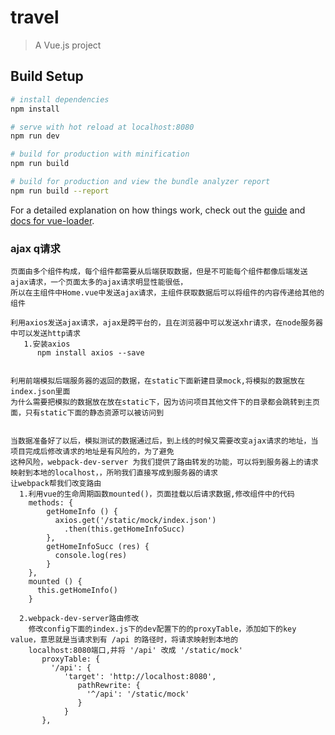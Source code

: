 # travel

> A Vue.js project

## Build Setup

``` bash
# install dependencies
npm install

# serve with hot reload at localhost:8080
npm run dev

# build for production with minification
npm run build

# build for production and view the bundle analyzer report
npm run build --report
```

For a detailed explanation on how things work, check out the [guide](http://vuejs-templates.github.io/webpack/) and [docs for vue-loader](http://vuejs.github.io/vue-loader).


### ajax q请求
    页面由多个组件构成，每个组件都需要从后端获取数据，但是不可能每个组件都像后端发送ajax请求，一个页面太多的ajax请求明显性能很低，
    所以在主组件中Home.vue中发送ajax请求，主组件获取数据后可以将组件的内容传递给其他的组件
    
    利用axios发送ajax请求，ajax是跨平台的，且在浏览器中可以发送xhr请求，在node服务器中可以发送http请求
       1.安装axios 
          npm install axios --save   
    
    
    利用前端模拟后端服务器的返回的数据，在static下面新建目录mock,将模拟的数据放在index.json里面
    为什么需要把模拟的数据放在放在static下，因为访问项目其他文件下的目录都会跳转到主页面，只有static下面的静态资源可以被访问到
        
    
    当数据准备好了以后，模拟测试的数据通过后，到上线的时候又需要改变ajax请求的地址，当项目完成后修改请求的地址是有风险的，为了避免
    这种风险，webpack-dev-server 为我们提供了路由转发的功能，可以将到服务器上的请求映射到本地的localhost，，所哟我们直接写成到服务器的请求
    让webpack帮我们改变路由
      1.利用vue的生命周期函数mounted()，页面挂载以后请求数据,修改组件中的代码            
        methods: {
            getHomeInfo () {
              axios.get('/static/mock/index.json')
                .then(this.getHomeInfoSucc)
            },
            getHomeInfoSucc (res) {
              console.log(res)
            }
        },
        mounted () {
          this.getHomeInfo()
        }
        
      2.webpack-dev-server路由修改
        修改config下面的index.js下的dev配置下的的proxyTable，添加如下的key value，意思就是当请求到有 /api 的路径时，将请求映射到本地的
        localhost:8080端口,并将 '/api' 改成 '/static/mock'
           proxyTable: {
             '/api': {
                'target': 'http://localhost:8080',
                   pathRewrite: {
                     '^/api': '/static/mock'
                   }
                }
           },
